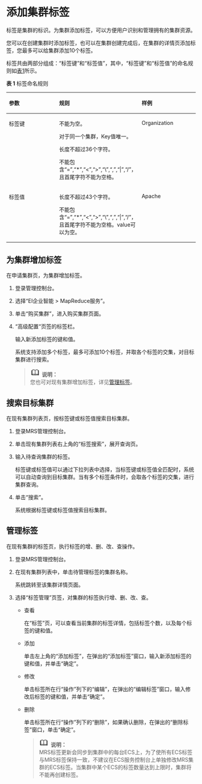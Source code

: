 # 添加集群标签<a name="ZH-CN_TOPIC_0173178690"></a>

标签是集群的标识。为集群添加标签，可以方便用户识别和管理拥有的集群资源。

您可以在创建集群时添加标签，也可以在集群创建完成后，在集群的详情页添加标签，您最多可以给集群添加10个标签。

标签共由两部分组成：“标签键”和“标签值”，其中，“标签键”和“标签值”的命名规则如[表1](#t7d9a642e3af04b229bf4e8f93954f3ad)所示。

**表 1**  标签命名规则

<a name="t7d9a642e3af04b229bf4e8f93954f3ad"></a>
<table><thead align="left"><tr id="r47d319d6070a4f9cb8545d57095b6e0c"><th class="cellrowborder" valign="top" width="33.33333333333333%" id="mcps1.2.4.1.1"><p id="zh-cn_topic_0110219762_p231714491209"><a name="zh-cn_topic_0110219762_p231714491209"></a><a name="zh-cn_topic_0110219762_p231714491209"></a>参数</p>
</th>
<th class="cellrowborder" valign="top" width="33.33333333333333%" id="mcps1.2.4.1.2"><p id="a0f71b41d1fe34570886e58686667982b"><a name="a0f71b41d1fe34570886e58686667982b"></a><a name="a0f71b41d1fe34570886e58686667982b"></a>规则</p>
</th>
<th class="cellrowborder" valign="top" width="33.33333333333333%" id="mcps1.2.4.1.3"><p id="a86677695bac34b17a3d2d46a54e9ff98"><a name="a86677695bac34b17a3d2d46a54e9ff98"></a><a name="a86677695bac34b17a3d2d46a54e9ff98"></a>样例</p>
</th>
</tr>
</thead>
<tbody><tr id="r620b5406208047e8a00a4e928df51d88"><td class="cellrowborder" valign="top" width="33.33333333333333%" headers="mcps1.2.4.1.1 "><p id="zh-cn_topic_0110219762_p931774942019"><a name="zh-cn_topic_0110219762_p931774942019"></a><a name="zh-cn_topic_0110219762_p931774942019"></a>标签键</p>
</td>
<td class="cellrowborder" valign="top" width="33.33333333333333%" headers="mcps1.2.4.1.2 "><p id="a16d7bb3679874ffbab8ca47489194764"><a name="a16d7bb3679874ffbab8ca47489194764"></a><a name="a16d7bb3679874ffbab8ca47489194764"></a>不能为空。</p>
<p id="a7e80ade87a284b4c91d179b7addd574e"><a name="a7e80ade87a284b4c91d179b7addd574e"></a><a name="a7e80ade87a284b4c91d179b7addd574e"></a>对于同一个集群，Key值唯一。</p>
<p id="zh-cn_topic_0110219762_p93113330223"><a name="zh-cn_topic_0110219762_p93113330223"></a><a name="zh-cn_topic_0110219762_p93113330223"></a>长度不超过36个字符。</p>
<p id="p1225516520470"><a name="p1225516520470"></a><a name="p1225516520470"></a>不能包含“=”,“*”,“&lt;”,“&gt;”,“\”,“,”,“|”,“/”，且首尾字符不能为空格。</p>
</td>
<td class="cellrowborder" valign="top" width="33.33333333333333%" headers="mcps1.2.4.1.3 "><p id="a79a20b05ad59417081ba2d2c538301a1"><a name="a79a20b05ad59417081ba2d2c538301a1"></a><a name="a79a20b05ad59417081ba2d2c538301a1"></a>Organization</p>
</td>
</tr>
<tr id="redfa0261f8f64f4588d959fe802f4be2"><td class="cellrowborder" valign="top" width="33.33333333333333%" headers="mcps1.2.4.1.1 "><p id="zh-cn_topic_0110219762_p931714916209"><a name="zh-cn_topic_0110219762_p931714916209"></a><a name="zh-cn_topic_0110219762_p931714916209"></a>标签值</p>
</td>
<td class="cellrowborder" valign="top" width="33.33333333333333%" headers="mcps1.2.4.1.2 "><p id="a53b624f9e73342429f503f9d50a33227"><a name="a53b624f9e73342429f503f9d50a33227"></a><a name="a53b624f9e73342429f503f9d50a33227"></a>长度不超过43个字符。</p>
<p id="p1111264194711"><a name="p1111264194711"></a><a name="p1111264194711"></a>不能包含“=”,“*”,“&lt;”,“&gt;”,“\”,“,”,“|”,“/”，且首尾字符不能为空格。value可以为空。</p>
</td>
<td class="cellrowborder" valign="top" width="33.33333333333333%" headers="mcps1.2.4.1.3 "><p id="zh-cn_topic_0110219762_p431704919201"><a name="zh-cn_topic_0110219762_p431704919201"></a><a name="zh-cn_topic_0110219762_p431704919201"></a>Apache</p>
</td>
</tr>
</tbody>
</table>

## 为集群增加标签<a name="section93865701015"></a>

在申请集群页，为集群增加标签。

1.  登录管理控制台。
2.  选择“EI企业智能 \> MapReduce服务”。
3.  单击“购买集群”，进入购买集群页面。
4.  “高级配置“页签的标签栏。

    输入新添加标签的键和值。

    系统支持添加多个标签，最多可添加10个标签，并取各个标签的交集，对目标集群进行搜索。

    >![](public_sys-resources/icon-note.gif) **说明：**   
    >您也可对现有集群增加标签，详见[管理标签](#section188067265123)。  


## 搜索目标集群<a name="section9673161212119"></a>

在现有集群列表页，按标签键或标签值搜索目标集群。

1.  登录MRS管理控制台。
2.  单击现有集群列表右上角的“标签搜索”，展开查询页。
3.  输入待查询集群的标签。

    标签键或标签值可以通过下拉列表中选择，当标签键或标签值全匹配时，系统可以自动查询到目标集群。当有多个标签条件时，会取各个标签的交集，进行集群查询。

4.  单击“搜索”。

    系统根据标签键或标签值搜索目标集群。


## 管理标签<a name="section188067265123"></a>

在现有集群的标签页，执行标签的增、删、改、查操作。

1.  登录MRS管理控制台。
2.  在现有集群列表中，单击待管理标签的集群名称。

    系统跳转至该集群详情页面。

3.  选择“标签管理”页签，对集群的标签执行增、删、改、查。
    -   查看

        在“标签”页，可以查看当前集群的标签详情，包括标签个数，以及每个标签的键和值。

    -   添加

        单击左上角的“添加标签”，在弹出的“添加标签”窗口，输入新添加标签的键和值，并单击“确定”。

    -   修改

        单击标签所在行“操作”列下的“编辑”，在弹出的“编辑标签”窗口，输入修改后标签的键和值，并单击“确定”。

    -   删除

        单击标签所在行“操作”列下的“删除”，如果确认删除，在弹出的“删除标签”窗口，单击“确定”。

        >![](public_sys-resources/icon-note.gif) **说明：**   
        >MRS标签更新会同步到集群中的每台ECS上，为了使所有ECS标签与MRS标签保持一致，不建议在ECS服务控制台上单独修改MRS集群的ECS标签。当集群中某个ECS的标签数量达到上限时，集群将不能再创建标签。  



